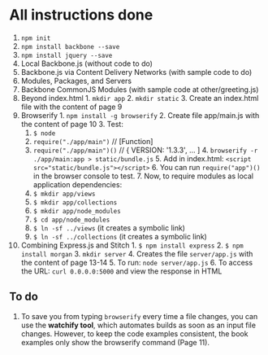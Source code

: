 # All instructions done
 1. `npm init`
 2. `npm install backbone --save`
 3. `npm install jquery --save`
 4. Local Backbone.js (without code to do)
 5. Backbone.js via Content Delivery Networks (with sample code to do)
 6. Modules, Packages, and Servers
  1. Backbone CommonJS Modules (with sample code at other/greeting.js)
  2. Beyond index.html
    1. `mkdir app`
    2. `mkdir static`
    3. Create an index.html file with the content of page 9
  3. Browserify
    1. `npm install -g browserify`
    2. Create file app/main.js with the content of page 10
    3. Test:
      1. `$ node`
      2. `require("./app/main")` // [Function]
      3. `require("./app/main")()` // { VERSION: '1.3.3', ... ]
    4. `browserify -r ./app/main:app > static/bundle.js`
    5. Add in index.html: `<script src="static/bundle.js"></script>`
    6. You can run `require("app")()` in the browser console to test.
    7. Now, to require modules as local application dependencies:
      1. `$ mkdir app/views`
      2. `$ mkdir app/collections`
      3. `$ mkdir app/node_modules`
      4. `$ cd app/node_modules`
      5. `$ ln -sf ../views` (it creates a symbolic link)
      6. `$ ln -sf ../collections` (it creates a symbolic link)
  4. Combining Express.js and Stitch
    1. `$ npm install express`
    2. `$ npm install morgan`
    3. `mkdir server`
    4. Creates the file `server/app.js` with the content of page 13-14
    5. To run: `node server/app.js`
    6. To access the URL: `curl 0.0.0.0:5000` and view the response in HTML

## To do
1. To save you from typing `browserify` every time a file changes, you can use the **watchify tool**, which automates builds as soon as an input file changes. However, to keep the code examples consistent, the book examples only show the browserify command (Page 11).
